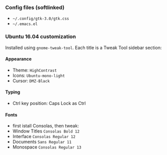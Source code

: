
### Config files (softlinked)

- `~/.config/gtk-3.0/gtk.css`
- `~/.emacs.el`

### Ubuntu 16.04 customization
Installed using `gnome-tweak-tool`. Each title is a Tweak Tool sidebar section:

#### Appearance
- Theme: `HighContrast`
- Icons: `Ubuntu-mono-light`
- Cursor: `DMZ-Black`


#### Typing
- Ctrl key position: Caps Lock as Ctrl

#### Fonts
- first istall Consolas, then tweak:
- Window Titles `Consolas Bold 12`
- Interface `Consolas Regular 12`
- Documents `Sans Regular 11`
- Monospace `Consolas Regular 13`
